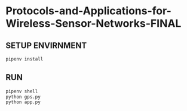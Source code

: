 # Protocols-and-Applications-for-Wireless-Sensor-Networks-FINAL

## SETUP ENVIRNMENT

```bash
pipenv install
```

## RUN

```bash
pipenv shell
python gps.py
python app.py
```
